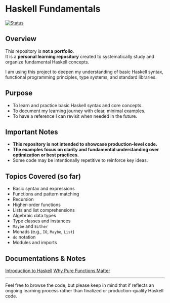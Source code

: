 # Haskell Fundamentals

[![Status](https://img.shields.io/badge/status-learning--repository-blue?style=flat-square)]()

## Overview

This repository is **not a portfolio**.  
It is a **personal learning repository** created to systematically study and organize fundamental Haskell concepts.

I am using this project to deepen my understanding of basic Haskell syntax, functional programming principles, type systems, and standard libraries.

## Purpose

- To learn and practice basic Haskell syntax and core concepts.
- To document my learning journey with clear, minimal examples.
- To have a reference I can revisit when needed in the future.

## Important Notes

- **This repository is not intended to showcase production-level code.**
- **The examples focus on clarity and fundamental understanding over optimization or best practices.**
- Some code may be intentionally repetitive to reinforce key ideas.

## Topics Covered (so far)

- Basic syntax and expressions
- Functions and pattern matching
- Recursion
- Higher-order functions
- Lists and list comprehensions
- Algebraic data types
- Type classes and instances
- `Maybe` and `Either`
- Monads (e.g., `IO`, `Maybe`, `List`)
- `do` notation
- Modules and imports

## Documentations & Notes

[Introduction to Haskell](./docs/INTRO.md)
[Why Pure Functions Matter](./docs/basics/PRINCIPLES.md)

---

Feel free to browse the code, but please keep in mind that if reflects an ongoing learning process rather than finalized or production-quality Haskell code.
